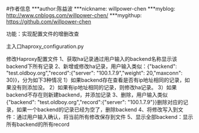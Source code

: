 ﻿#作者信息
***author:陈益波
***nickname: willpower-chen
***myblog: http://www.cnblogs.com/willpower-chen/
***mygithup: https://github.com/willpower-chen


功能：实现配置文件的增删改查

主入口haproxy_configuration.py

修改Haproxy配置文件
    1、获取ha记录通过用户输入的backend名称显示该backend下所有记录
    2、新增或修改ha记录，用户输入类似：{"backend": "test.oldboy.org","record":{"server": "100.1.7.9","weight": 20,"maxconn": 30}}，分为如下3种情况
       1）如果backend存在查看是否有ip地址相同的记录，如果没有则添加没。
       2）如果有ip地址相同的记录，则修改ha记录。
       3）如果backend不存在则新建backend，并添加记录
    3、删除，用户输入类似{"backend": "test.oldboy.org","record":{"server": "100.1.7.9"}}删除对应的记录，如果一个backend的记录已经为空了，删除backend
    4、将修改写入到文件：通过用户输入确认，将当前所有修改保存到文件
    5、显示全部backend：显示所有backend的所有record